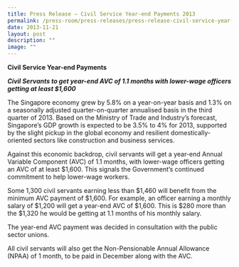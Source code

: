 ```yaml
---
title: Press Release – Civil Service Year‑end Payments 2013
permalink: /press-room/press-releases/press-release-civil-service-year-end-payments-2013/
date: 2013-11-21
layout: post
description: ""
image: ""
---
```

**Civil Service Year-end Payments**

**_Civil Servants to get year-end AVC of 1.1 months with lower-wage officers getting at least $1,600_**

The Singapore economy grew by 5.8% on a year-on-year basis and 1.3% on a seasonally adjusted quarter-on-quarter annualised basis in the third quarter of 2013. Based on the Ministry of Trade and Industry’s forecast, Singapore’s GDP growth is expected to be 3.5% to 4% for 2013, supported by the slight pickup in the global economy and resilient domestically-oriented sectors like construction and business services. 

Against this economic backdrop, civil servants will get a year-end Annual Variable Component (AVC) of 1.1 months, with lower-wage officers getting an AVC of at least $1,600. This signals the Government’s continued commitment to help lower-wage workers.

Some 1,300 civil servants earning less than $1,460 will benefit from the minimum AVC payment of $1,600. For example, an officer earning a monthly salary of $1,200 will get a year-end AVC of $1,600. This is $280 more than the $1,320 he would be getting at 1.1 months of his monthly salary. 

The year-end AVC payment was decided in consultation with the public sector unions.

All civil servants will also get the Non-Pensionable Annual Allowance (NPAA) of 1 month, to be paid in December along with the AVC.